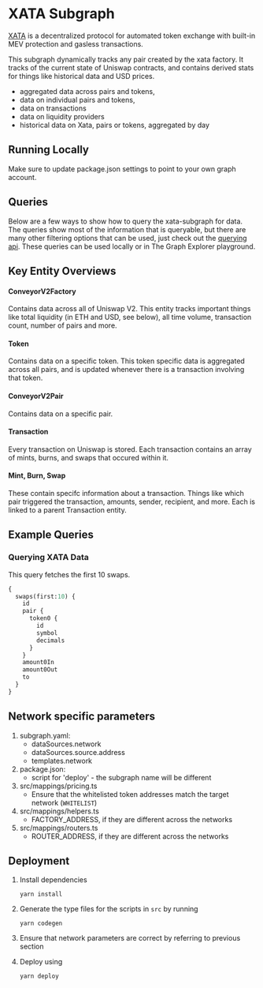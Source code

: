 # XATA Subgraph

[XATA](https://xata.fi/) is a decentralized protocol for automated token exchange with built-in MEV protection and gasless transactions.

This subgraph dynamically tracks any pair created by the xata factory. It tracks of the current state of Uniswap contracts, and contains derived stats for things like historical data and USD prices.

- aggregated data across pairs and tokens,
- data on individual pairs and tokens,
- data on transactions
- data on liquidity providers
- historical data on Xata, pairs or tokens, aggregated by day

## Running Locally

Make sure to update package.json settings to point to your own graph account.

## Queries

Below are a few ways to show how to query the xata-subgraph for data. The queries show most of the information that is queryable, but there are many other filtering options that can be used, just check out the [querying api](https://thegraph.com/docs/graphql-api). These queries can be used locally or in The Graph Explorer playground.

## Key Entity Overviews

#### ConveyorV2Factory

Contains data across all of Uniswap V2. This entity tracks important things like total liquidity (in ETH and USD, see below), all time volume, transaction count, number of pairs and more.

#### Token

Contains data on a specific token. This token specific data is aggregated across all pairs, and is updated whenever there is a transaction involving that token.

#### ConveyorV2Pair

Contains data on a specific pair.

#### Transaction

Every transaction on Uniswap is stored. Each transaction contains an array of mints, burns, and swaps that occured within it.

#### Mint, Burn, Swap

These contain specifc information about a transaction. Things like which pair triggered the transaction, amounts, sender, recipient, and more. Each is linked to a parent Transaction entity.

## Example Queries

### Querying XATA Data

This query fetches the first 10 swaps.

```graphql
{
  swaps(first:10) {
    id
    pair {
      token0 {
        id
        symbol
        decimals
      }
    }
    amount0In
    amount0Out
    to
  }
}
```

## Network specific parameters
1. subgraph.yaml:
   * dataSources.network
   * dataSources.source.address
   * templates.network
2. package.json:
   * script for 'deploy' - the subgraph name will be different
3. src/mappings/pricing.ts
   * Ensure that the whitelisted token addresses match the target network (`WHITELIST`)
4. src/mappings/helpers.ts
   * FACTORY_ADDRESS, if they are different across the networks
5. src/mappings/routers.ts
   * ROUTER_ADDRESS, if they are different across the networks

## Deployment
1. Install dependencies 

    `yarn install`

2. Generate the type files for the scripts in `src` by running

    `yarn codegen`

3. Ensure that network parameters are correct by referring to previous section
4. Deploy using

    `yarn deploy`
